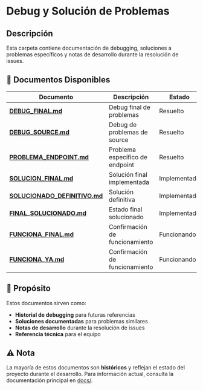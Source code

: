 # Debug y Solución de Problemas

## Descripción
Esta carpeta contiene documentación de debugging, soluciones a problemas específicos y notas de desarrollo durante la resolución de issues.

## 📖 Documentos Disponibles

| Documento | Descripción | Estado |
|-----------|-------------|--------|
| **[DEBUG_FINAL.md](./DEBUG_FINAL.md)** | Debug final de problemas | Resuelto |
| **[DEBUG_SOURCE.md](./DEBUG_SOURCE.md)** | Debug de problemas de source | Resuelto |
| **[PROBLEMA_ENDPOINT.md](./PROBLEMA_ENDPOINT.md)** | Problema específico de endpoint | Resuelto |
| **[SOLUCION_FINAL.md](./SOLUCION_FINAL.md)** | Solución final implementada | Implementado |
| **[SOLUCIONADO_DEFINITIVO.md](./SOLUCIONADO_DEFINITIVO.md)** | Solución definitiva | Implementado |
| **[FINAL_SOLUCIONADO.md](./FINAL_SOLUCIONADO.md)** | Estado final solucionado | Implementado |
| **[FUNCIONA_FINAL.md](./FUNCIONA_FINAL.md)** | Confirmación de funcionamiento | Funcionando |
| **[FUNCIONA_YA.md](./FUNCIONA_YA.md)** | Confirmación de funcionamiento | Funcionando |

## 🎯 Propósito

Estos documentos sirven como:
- **Historial de debugging** para futuras referencias
- **Soluciones documentadas** para problemas similares
- **Notas de desarrollo** durante la resolución de issues
- **Referencia técnica** para el equipo

## ⚠️ Nota

La mayoría de estos documentos son **históricos** y reflejan el estado del proyecto durante el desarrollo. Para información actual, consulta la documentación principal en [docs/](../README.md).
